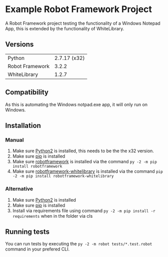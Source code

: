 # Example Robot Framework Project

A Robot Framework project testing the functionality of a Windows Notepad App, this is extended by the functionality of WhiteLibrary.

## Versions
<table>
<tr>
    <td>Python</td>
    <td>2.7.17 (x32)</td>
</tr>
<tr>
    <td>Robot Framework</td>
    <td>3.2.2</td>
</tr>
<tr>
    <td>WhiteLibrary</td>
    <td>1.2.7</td>
</tr>
</table>

## Compatibility 

As this is automating the Windows notpad.exe app, it will only run on Windows.

## Installation 

### Manual 

1. Make sure [Python2](https://www.python.org/downloads/release/python-2717/) is installed, this needs to be the the x32 version.
2. Make sure [pip](https://pip.pypa.io/en/stable/installing/) is installed
3. Make sure [robotframework](https://pypi.org/project/robotframework/) is installed via the command `py -2 -m pip install robotframework`
4. Make sure [robotframework-whitelibrary](https://pypi.org/project/robotframework-whitelibrary/) is installed via the command `pip -2 -m pip install robotframework-whitelibrary`

### Alternative

1. Make sure [Python2](https://www.python.org/downloads/) is installed
2. Make sure [pip](https://pip.pypa.io/en/stable/installing/) is installed
3. Install via requirements file using command `py -2 -m pip install -r requirements` when in the folder via cls

## Running tests

You can run tests by executing the `py -2 -m robot tests/*.test.robot` command in your prefered CLI.
